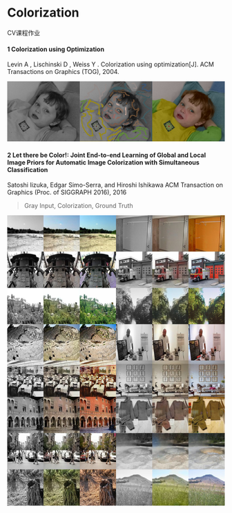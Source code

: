# Colorization
CV课程作业

#### 1 Colorization using Optimization

Levin A ,  Lischinski D ,  Weiss Y . Colorization using optimization[J]. ACM Transactions on Graphics (TOG), 2004.

![co](result/CO.bmp)


#### 2 Let there be Color!: Joint End-to-end Learning of Global and Local Image Priors for Automatic Image Colorization with Simultaneous Classification

Satoshi Iizuka, Edgar Simo-Serra, and Hiroshi Ishikawa ACM Transaction on Graphics (Proc. of SIGGRAPH 2016), 2016

> Gray Input, Colorization, Ground Truth

![lci](result/LCI_1.jpg)
